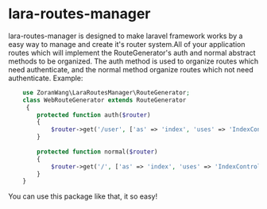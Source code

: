 # lara-routes-manager
lara-routes-manager is designed to make laravel framework works by a easy way to manage and create it's router system.All of your application routes which will implement the RouteGenerator's auth and normal abstract methods to be organized. The auth method is used to organize routes which need authenticate, and the normal method organize routes which not need authenticate.
Example:
````php
    use ZoranWang\LaraRoutesManager\RouteGenerator;
    class WebRouteGenerator extends RouteGenerator
     {
        protected function auth($router)
        {
            $router->get('/user', ['as' => 'index', 'uses' => 'IndexController@user']);
        }
        
        protected function normal($router)
        {
            $router->get('/', ['as' => 'index', 'uses' => 'IndexController@index']);
        }
    }
```` 
You can use this package like that, it so easy!
